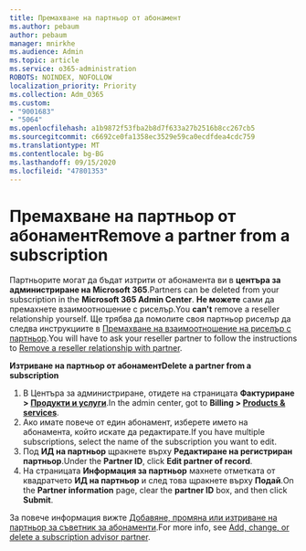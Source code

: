 ```yaml
---
title: Премахване на партньор от абонамент
ms.author: pebaum
author: pebaum
manager: mnirkhe
ms.audience: Admin
ms.topic: article
ms.service: o365-administration
ROBOTS: NOINDEX, NOFOLLOW
localization_priority: Priority
ms.collection: Adm_O365
ms.custom:
- "9001683"
- "5064"
ms.openlocfilehash: a1b9872f53fba2b8d7f633a27b2516b8cc267cb5
ms.sourcegitcommit: c6692ce0fa1358ec3529e59ca0ecdfdea4cdc759
ms.translationtype: MT
ms.contentlocale: bg-BG
ms.lasthandoff: 09/15/2020
ms.locfileid: "47801353"
---
```

# <a name="remove-a-partner-from-a-subscription"></a><span data-ttu-id="14789-102">Премахване на партньор от абонамент</span><span class="sxs-lookup"><span data-stu-id="14789-102">Remove a partner from a subscription</span></span>

<span data-ttu-id="14789-103">Партньорите могат да бъдат изтрити от абонамента ви в **центъра за администриране на Microsoft 365**.</span><span class="sxs-lookup"><span data-stu-id="14789-103">Partners can be deleted from your subscription in the **Microsoft 365 Admin Center**.</span></span> <span data-ttu-id="14789-104">**Не можете** сами да премахнете взаимоотношение с риселър.</span><span class="sxs-lookup"><span data-stu-id="14789-104">You **can't** remove a reseller relationship yourself.</span></span> <span data-ttu-id="14789-105">Ще трябва да помолите своя партньор риселър да следва инструкциите в [Премахване на взаимоотношение на риселър с партньор](https://docs.microsoft.com/partner-center/remove-a-relationship).</span><span class="sxs-lookup"><span data-stu-id="14789-105">You will have to ask your reseller partner to follow the instructions to [Remove a reseller relationship with partner](https://docs.microsoft.com/partner-center/remove-a-relationship).</span></span>

<span data-ttu-id="14789-106">**Изтриване на партньор от абонамент**</span><span class="sxs-lookup"><span data-stu-id="14789-106">**Delete a partner from a subscription**</span></span>

1. <span data-ttu-id="14789-107">В Центъра за администриране, отидете на страницата **Фактуриране > [Продукти и услуги](https://go.microsoft.com/fwlink/p/?linkid=842054)**.</span><span class="sxs-lookup"><span data-stu-id="14789-107">In the admin center, got to **Billing > [Products & services](https://go.microsoft.com/fwlink/p/?linkid=842054)**.</span></span>
2. <span data-ttu-id="14789-108">Ако имате повече от един абонамент, изберете името на абонамента, който искате да редактирате.</span><span class="sxs-lookup"><span data-stu-id="14789-108">If you have multiple subscriptions, select the name of the subscription you want to edit.</span></span>
3. <span data-ttu-id="14789-109">Под **ИД на партньор** щракнете върху **Редактиране на регистриран партньор**.</span><span class="sxs-lookup"><span data-stu-id="14789-109">Under the **Partner ID**, click **Edit partner of record**.</span></span>
4. <span data-ttu-id="14789-110">На страницата **Информация за партньор** махнете отметката от квадратчето **ИД на партньор** и след това щракнете върху **Подай**.</span><span class="sxs-lookup"><span data-stu-id="14789-110">On the **Partner information** page, clear the **partner ID** box, and then click **Submit**.</span></span>

<span data-ttu-id="14789-111">За повече информация вижте [Добавяне, промяна или изтриване на партньор за съветник за абонаменти](https://docs.microsoft.com/microsoft-365/admin/misc/add-partner?view=o365-worldwide).</span><span class="sxs-lookup"><span data-stu-id="14789-111">For more info, see [Add, change, or delete a subscription advisor partner](https://docs.microsoft.com/microsoft-365/admin/misc/add-partner?view=o365-worldwide).</span></span>

